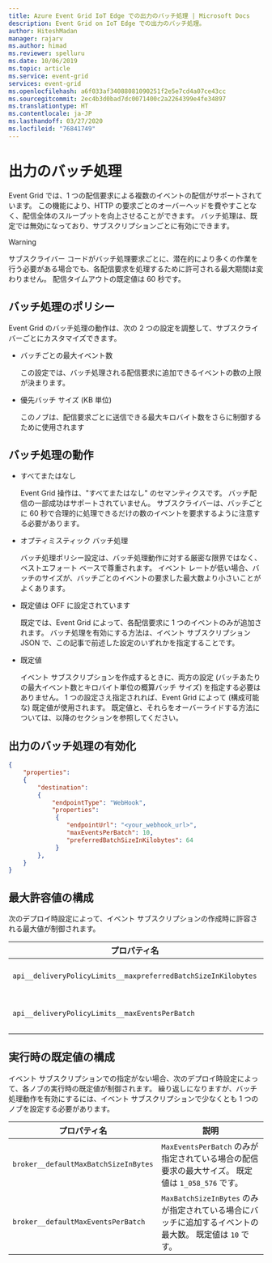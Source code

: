 ```yaml
---
title: Azure Event Grid IoT Edge での出力のバッチ処理 | Microsoft Docs
description: Event Grid on IoT Edge での出力のバッチ処理。
author: HiteshMadan
manager: rajarv
ms.author: himad
ms.reviewer: spelluru
ms.date: 10/06/2019
ms.topic: article
ms.service: event-grid
services: event-grid
ms.openlocfilehash: a6f033af34088081090251f2e5e7cd4a07ce43cc
ms.sourcegitcommit: 2ec4b3d0bad7dc0071400c2a2264399e4fe34897
ms.translationtype: HT
ms.contentlocale: ja-JP
ms.lasthandoff: 03/27/2020
ms.locfileid: "76841749"
---
```

# <a name="output-batching"></a>出力のバッチ処理

Event Grid では、1 つの配信要求による複数のイベントの配信がサポートされています。 この機能により、HTTP の要求ごとのオーバーヘッドを費やすことなく、配信全体のスループットを向上させることができます。 バッチ処理は、既定では無効になっており、サブスクリプションごとに有効にできます。

> [!WARNING]
> サブスクライバー コードがバッチ処理要求ごとに、潜在的により多くの作業を行う必要がある場合でも、各配信要求を処理するために許可される最大期間は変わりません。 配信タイムアウトの既定値は 60 秒です。

## <a name="batching-policy"></a>バッチ処理のポリシー

Event Grid のバッチ処理の動作は、次の 2 つの設定を調整して、サブスクライバーごとにカスタマイズできます。

* バッチごとの最大イベント数

  この設定では、バッチ処理される配信要求に追加できるイベントの数の上限が決まります。

* 優先バッチ サイズ (KB 単位)

  このノブは、配信要求ごとに送信できる最大キロバイト数をさらに制御するために使用されます

## <a name="batching-behavior"></a>バッチ処理の動作

* すべてまたはなし

  Event Grid 操作は、"すべてまたはなし" のセマンティクスです。 バッチ配信の一部成功はサポートされていません。 サブスクライバーは、バッチごとに 60 秒で合理的に処理できるだけの数のイベントを要求するように注意する必要があります。

* オプティミスティック バッチ処理

  バッチ処理ポリシー設定は、バッチ処理動作に対する厳密な限界ではなく、ベストエフォート ベースで尊重されます。 イベント レートが低い場合、バッチのサイズが、バッチごとのイベントの要求した最大数より小さいことがよくあります。

* 既定値は OFF に設定されています

  既定では、Event Grid によって、各配信要求に 1 つのイベントのみが追加されます。 バッチ処理を有効にする方法は、イベント サブスクリプション JSON で、この記事で前述した設定のいずれかを指定することです。

* 既定値

  イベント サブスクリプションを作成するときに、両方の設定 (バッチあたりの最大イベント数とキロバイト単位の概算バッチ サイズ) を指定する必要はありません。 1 つの設定さえ指定されれば、Event Grid によって (構成可能な) 既定値が使用されます。 既定値と、それらをオーバーライドする方法については、以降のセクションを参照してください。

## <a name="turn-on-output-batching"></a>出力のバッチ処理の有効化

```json
{
    "properties":
    {
        "destination":
        {
            "endpointType": "WebHook",
            "properties":
             {
                "endpointUrl": "<your_webhook_url>",
                "maxEventsPerBatch": 10,
                "preferredBatchSizeInKilobytes": 64
             }
        },
    }
}
```

## <a name="configuring-maximum-allowed-values"></a>最大許容値の構成

次のデプロイ時設定によって、イベント サブスクリプションの作成時に許容される最大値が制御されます。

| プロパティ名 | 説明 |
| ------------- | ----------- | 
| `api__deliveryPolicyLimits__maxpreferredBatchSizeInKilobytes` | `PreferredBatchSizeInKilobytes` ノブに許可される最大値。 既定値は `1033` です。
| `api__deliveryPolicyLimits__maxEventsPerBatch` | `MaxEventsPerBatch` ノブに許可される最大値。 既定値は `50` です。

## <a name="configuring-runtime-default-values"></a>実行時の既定値の構成

イベント サブスクリプションでの指定がない場合、次のデプロイ時設定によって、各ノブの実行時の既定値が制御されます。 繰り返しになりますが、バッチ処理動作を有効にするには、イベント サブスクリプションで少なくとも 1 つのノブを設定する必要があります。

| プロパティ名 | 説明 |
| ------------- | ----------- |
| `broker__defaultMaxBatchSizeInBytes` | `MaxEventsPerBatch` のみが指定されている場合の配信要求の最大サイズ。 既定値は `1_058_576` です。
| `broker__defaultMaxEventsPerBatch` | `MaxBatchSizeInBytes` のみが指定されている場合にバッチに追加するイベントの最大数。 既定値は `10` です。
